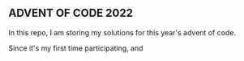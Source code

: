 ## ADVENT OF CODE 2022
In this repo, I am storing my solutions for this year's advent of code. 

Since it's my first time participating, and 